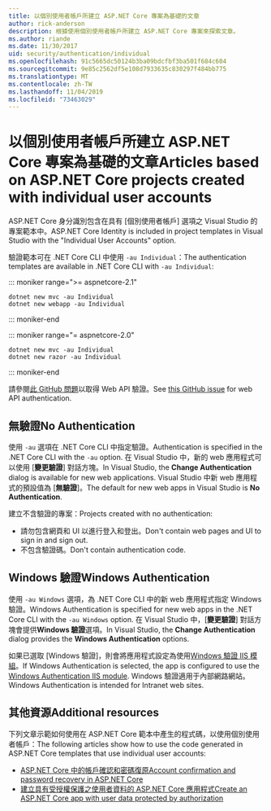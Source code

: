 ```yaml
---
title: 以個別使用者帳戶所建立 ASP.NET Core 專案為基礎的文章
author: rick-anderson
description: 根據使用個別使用者帳戶所建立 ASP.NET Core 專案來探索文章。
ms.author: riande
ms.date: 11/30/2017
uid: security/authentication/individual
ms.openlocfilehash: 91c5665dc50124b3ba09bdcfbf3ba501f684c604
ms.sourcegitcommit: 9e85c2562df5e108d7933635c830297f484bb775
ms.translationtype: MT
ms.contentlocale: zh-TW
ms.lasthandoff: 11/04/2019
ms.locfileid: "73463029"
---
```

# <a name="articles-based-on-aspnet-core-projects-created-with-individual-user-accounts"></a><span data-ttu-id="b77bb-103">以個別使用者帳戶所建立 ASP.NET Core 專案為基礎的文章</span><span class="sxs-lookup"><span data-stu-id="b77bb-103">Articles based on ASP.NET Core projects created with individual user accounts</span></span>

<span data-ttu-id="b77bb-104">ASP.NET Core 身分識別包含在具有 [個別使用者帳戶] 選項之 Visual Studio 的專案範本中。</span><span class="sxs-lookup"><span data-stu-id="b77bb-104">ASP.NET Core Identity is included in project templates in Visual Studio with the "Individual User Accounts" option.</span></span>

<span data-ttu-id="b77bb-105">驗證範本可在 .NET Core CLI 中使用 `-au Individual`：</span><span class="sxs-lookup"><span data-stu-id="b77bb-105">The authentication templates are available in .NET Core CLI with `-au Individual`:</span></span>

::: moniker range=">= aspnetcore-2.1"

```dotnetcli
dotnet new mvc -au Individual
dotnet new webapp -au Individual
```

::: moniker-end

::: moniker range="= aspnetcore-2.0"

```dotnetcli
dotnet new mvc -au Individual
dotnet new razor -au Individual
```

::: moniker-end

<span data-ttu-id="b77bb-106">請參閱[此 GitHub 問題](https://github.com/aspnet/AspNetCore/issues/5833)以取得 Web API 驗證。</span><span class="sxs-lookup"><span data-stu-id="b77bb-106">See [this GitHub issue](https://github.com/aspnet/AspNetCore/issues/5833) for web API authentication.</span></span>

<a name="no"></a>

## <a name="no-authentication"></a><span data-ttu-id="b77bb-107">無驗證</span><span class="sxs-lookup"><span data-stu-id="b77bb-107">No Authentication</span></span>

<span data-ttu-id="b77bb-108">使用 `-au` 選項在 .NET Core CLI 中指定驗證。</span><span class="sxs-lookup"><span data-stu-id="b77bb-108">Authentication is specified in the .NET Core CLI with the `-au` option.</span></span> <span data-ttu-id="b77bb-109">在 Visual Studio 中，新的 web 應用程式可以使用 [**變更驗證**] 對話方塊。</span><span class="sxs-lookup"><span data-stu-id="b77bb-109">In Visual Studio, the **Change Authentication** dialog is available for new web applications.</span></span> <span data-ttu-id="b77bb-110">Visual Studio 中新 web 應用程式的預設值為 [**無驗證**]。</span><span class="sxs-lookup"><span data-stu-id="b77bb-110">The default for new web apps in Visual Studio is **No Authentication**.</span></span>

<span data-ttu-id="b77bb-111">建立不含驗證的專案：</span><span class="sxs-lookup"><span data-stu-id="b77bb-111">Projects created with no authentication:</span></span>

* <span data-ttu-id="b77bb-112">請勿包含網頁和 UI 以進行登入和登出。</span><span class="sxs-lookup"><span data-stu-id="b77bb-112">Don't contain web pages and UI to sign in and sign out.</span></span>
* <span data-ttu-id="b77bb-113">不包含驗證碼。</span><span class="sxs-lookup"><span data-stu-id="b77bb-113">Don't contain authentication code.</span></span>

<a name="win"></a>

## <a name="windows-authentication"></a><span data-ttu-id="b77bb-114">Windows 驗證</span><span class="sxs-lookup"><span data-stu-id="b77bb-114">Windows Authentication</span></span>

<span data-ttu-id="b77bb-115">使用 `-au Windows` 選項，為 .NET Core CLI 中的新 web 應用程式指定 Windows 驗證。</span><span class="sxs-lookup"><span data-stu-id="b77bb-115">Windows Authentication is specified for new web apps in the .NET Core CLI with the `-au Windows` option.</span></span> <span data-ttu-id="b77bb-116">在 Visual Studio 中，[**變更驗證**] 對話方塊會提供**Windows 驗證**選項。</span><span class="sxs-lookup"><span data-stu-id="b77bb-116">In Visual Studio, the **Change Authentication** dialog provides the **Windows Authentication** options.</span></span>

<span data-ttu-id="b77bb-117">如果已選取 [Windows 驗證]，則會將應用程式設定為使用[Windows 驗證 IIS 模組](xref:host-and-deploy/iis/modules)。</span><span class="sxs-lookup"><span data-stu-id="b77bb-117">If Windows Authentication is selected, the app is configured to use the [Windows Authentication IIS module](xref:host-and-deploy/iis/modules).</span></span> <span data-ttu-id="b77bb-118">Windows 驗證適用于內部網路網站。</span><span class="sxs-lookup"><span data-stu-id="b77bb-118">Windows Authentication is intended for Intranet web sites.</span></span>

## <a name="additional-resources"></a><span data-ttu-id="b77bb-119">其他資源</span><span class="sxs-lookup"><span data-stu-id="b77bb-119">Additional resources</span></span>

<span data-ttu-id="b77bb-120">下列文章示範如何使用在 ASP.NET Core 範本中產生的程式碼，以使用個別使用者帳戶：</span><span class="sxs-lookup"><span data-stu-id="b77bb-120">The following articles show how to use the code generated in ASP.NET Core templates that use individual user accounts:</span></span>

* [<span data-ttu-id="b77bb-121">ASP.NET Core 中的帳戶確認和密碼復原</span><span class="sxs-lookup"><span data-stu-id="b77bb-121">Account confirmation and password recovery in ASP.NET Core</span></span>](xref:security/authentication/accconfirm)
* [<span data-ttu-id="b77bb-122">建立具有受授權保護之使用者資料的 ASP.NET Core 應用程式</span><span class="sxs-lookup"><span data-stu-id="b77bb-122">Create an ASP.NET Core app with user data protected by authorization</span></span>](xref:security/authorization/secure-data)

